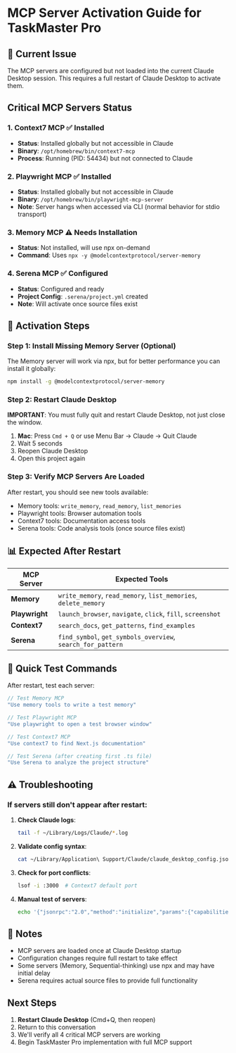 # MCP Server Activation Guide for TaskMaster Pro

## 🚨 Current Issue
The MCP servers are configured but not loaded into the current Claude Desktop session. This requires a full restart of Claude Desktop to activate them.

## Critical MCP Servers Status

### 1. Context7 MCP ✅ Installed
- **Status**: Installed globally but not accessible in Claude
- **Binary**: `/opt/homebrew/bin/context7-mcp`
- **Process**: Running (PID: 54434) but not connected to Claude

### 2. Playwright MCP ✅ Installed
- **Status**: Installed globally but not accessible in Claude
- **Binary**: `/opt/homebrew/bin/playwright-mcp-server`
- **Note**: Server hangs when accessed via CLI (normal behavior for stdio transport)

### 3. Memory MCP ⚠️ Needs Installation
- **Status**: Not installed, will use npx on-demand
- **Command**: Uses `npx -y @modelcontextprotocol/server-memory`

### 4. Serena MCP ✅ Configured
- **Status**: Configured and ready
- **Project Config**: `.serena/project.yml` created
- **Note**: Will activate once source files exist

## 🔧 Activation Steps

### Step 1: Install Missing Memory Server (Optional)
The Memory server will work via npx, but for better performance you can install it globally:
```bash
npm install -g @modelcontextprotocol/server-memory
```

### Step 2: Restart Claude Desktop
**IMPORTANT**: You must fully quit and restart Claude Desktop, not just close the window.

1. **Mac**: Press `Cmd + Q` or use Menu Bar → Claude → Quit Claude
2. Wait 5 seconds
3. Reopen Claude Desktop
4. Open this project again

### Step 3: Verify MCP Servers Are Loaded
After restart, you should see new tools available:
- Memory tools: `write_memory`, `read_memory`, `list_memories`
- Playwright tools: Browser automation tools
- Context7 tools: Documentation access tools
- Serena tools: Code analysis tools (once source files exist)

## 📊 Expected After Restart

| MCP Server | Expected Tools |
|------------|----------------|
| **Memory** | `write_memory`, `read_memory`, `list_memories`, `delete_memory` |
| **Playwright** | `launch_browser`, `navigate`, `click`, `fill`, `screenshot` |
| **Context7** | `search_docs`, `get_patterns`, `find_examples` |
| **Serena** | `find_symbol`, `get_symbols_overview`, `search_for_pattern` |

## 🎯 Quick Test Commands
After restart, test each server:

```javascript
// Test Memory MCP
"Use memory tools to write a test memory"

// Test Playwright MCP  
"Use playwright to open a test browser window"

// Test Context7 MCP
"Use context7 to find Next.js documentation"

// Test Serena (after creating first .ts file)
"Use Serena to analyze the project structure"
```

## ⚠️ Troubleshooting

### If servers still don't appear after restart:

1. **Check Claude logs**:
   ```bash
   tail -f ~/Library/Logs/Claude/*.log
   ```

2. **Validate config syntax**:
   ```bash
   cat ~/Library/Application\ Support/Claude/claude_desktop_config.json | jq .
   ```

3. **Check for port conflicts**:
   ```bash
   lsof -i :3000  # Context7 default port
   ```

4. **Manual test of servers**:
   ```bash
   echo '{"jsonrpc":"2.0","method":"initialize","params":{"capabilities":{}},"id":1}' | context7-mcp
   ```

## 📝 Notes
- MCP servers are loaded once at Claude Desktop startup
- Configuration changes require full restart to take effect
- Some servers (Memory, Sequential-thinking) use npx and may have initial delay
- Serena requires actual source files to provide full functionality

## Next Steps
1. **Restart Claude Desktop** (Cmd+Q, then reopen)
2. Return to this conversation
3. We'll verify all 4 critical MCP servers are working
4. Begin TaskMaster Pro implementation with full MCP support